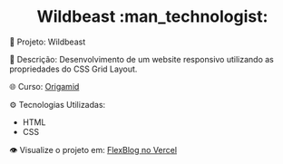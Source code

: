 <h1 align="center">Wildbeast :man_technologist:</h1>

🚀 Projeto: Wildbeast

📂 Descrição: Desenvolvimento de um website responsivo utilizando as propriedades do CSS Grid Layout.

🌐 Curso: [Origamid](https://www.origamid.com/)

⚙️ Tecnologias Utilizadas:
   - HTML
   - CSS

👁️ Visualize o projeto em: [FlexBlog no Vercel](https://flexblog-wg.vercel.app/)
